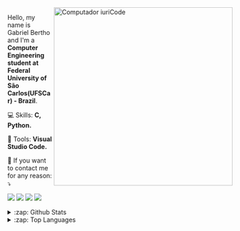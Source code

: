 <img src="https://raw.githubusercontent.com/MicaelliMedeiros/micaellimedeiros/master/image/computer-illustration.png" min-width="400px" max-width="400px" width="400px" align="right" alt="Computador iuriCode">

<p align="left"> 
  Hello, my name is Gabriel Bertho and I'm a <strong>Computer Engineering student at Federal University of São Carlos(UFSCar) - Brazil</strong>.<br>
</p>

<p align="left">
  💻 Skills: <strong>C, Python.</strong>
</p>

<p align="left">
  💼 Tools: <strong>Visual Studio Code.</strong>
</p>

<p align="left">
  💌 If you want to contact me for any reason: ⤵️
</p>

<p align="left">

  <a href="https://linkedin.com/in/gabriel-andreazi-bertho-3671241a6/" alt="Linkedin">
  <img src="https://img.shields.io/badge/-Linkedin-0e76a8?style=flat-square&logo=Linkedin&logoColor=white&link=www.linkedin.com/in/gabriel-andreazi-bertho-3671241a6/" /></a>

  <a href="https://api.whatsapp.com/send?phone=5519995994442&text=Ol%C3%A1,%20meu%20amigo!" alt="WhatsApp">
  <img src="https://img.shields.io/badge/-WhatsApp-25d366?style=flat-square&labelColor=25d366&logo=whatsapp&logoColor=white&link=api.whatsapp.com/send?phone=5519995994442&text=Ol%C3%A1,%20meu%20amigo!"/></a>

  <a href="https://facebook.com/itkzp.furry/" alt="Facebook">
  <img src="https://img.shields.io/badge/-Facebook-3b5998?style=flat-square&labelColor=3b5998&logo=facebook&logoColor=white&link=www.facebook.com/itkzp.furry/"/></a>

  <a href="https://instagram.com/gabrielbertho17/" alt="Instagram">
  <img src="https://img.shields.io/badge/-Instagram-DF0174?style=flat-square&labelColor=DF0174&logo=instagram&logoColor=white&link=www.instagram.com/gabrielbertho17/"/></a>
</p>

<details>
  <summary>:zap: Github Stats</summary>
  
  <img allign="left" alt="Gabertho's Github stats" src="https://github-readme-stats.gabertho.vercel.app/api?username=Gabertho&show_icons=true&hide_border=true" />
  
</details>

<details>
  <summary>:zap: Top Languages</summary>
  
  <img allign="left" alt="Gabertho's Top Langs" src="https://github-readme-stats.gabertho.vercel.app/api/top-langs/?username=Gabertho&show-icons=true&hide_border=true" />
  
  </details>




